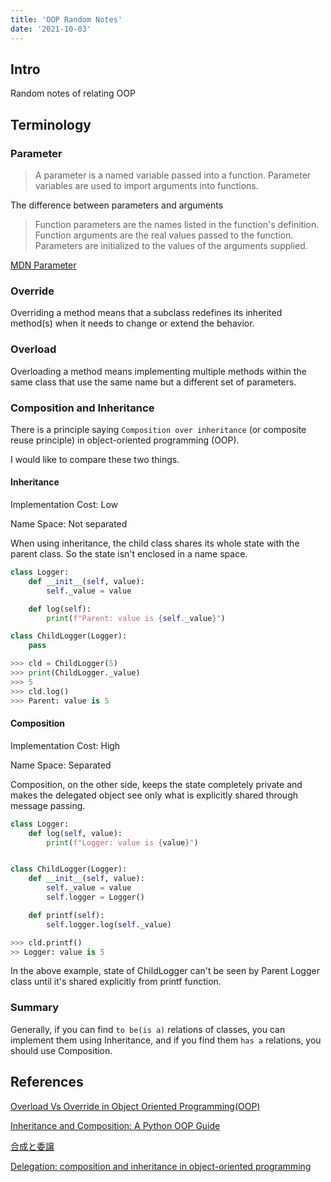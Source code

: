```yaml
---
title: 'OOP Random Notes'
date: '2021-10-03'
---
```


## Intro

Random notes of relating OOP

## Terminology

### Parameter

> A parameter is a named variable passed into a function.
> Parameter variables are used to import arguments into functions.

The difference between parameters and arguments

> Function parameters are the names listed in the function's definition.
> Function arguments are the real values passed to the function.
> Parameters are initialized to the values of the arguments supplied.

[MDN Parameter](https://developer.mozilla.org/en-US/docs/Glossary/Parameter)

### Override

Overriding a method means that a subclass redefines its inherited method(s) when it needs to change or extend the behavior.

### Overload

Overloading a method means implementing multiple methods within the same class that use the same name but a different set of parameters.

### Composition and Inheritance

There is a principle saying `Composition over inheritance` (or composite reuse principle) in object-oriented programming (OOP).

I would like to compare these two things.

#### Inheritance

Implementation Cost: Low

Name Space: Not separated

When using inheritance, the child class shares its whole state with the parent class.
So the state isn't enclosed in a name space.

```python
class Logger:
    def __init__(self, value):
		self._value = value

	def log(self):
		print(f"Parent: value is {self._value}")

class ChildLogger(Logger):
    pass

>>> cld = ChildLogger(5)
>>> print(ChildLogger._value)
>>> 5
>>> cld.log()
>>> Parent: value is 5
```

#### Composition

Implementation Cost: High

Name Space: Separated

Composition, on the other side, keeps the state completely private and makes the delegated object see only what is explicitly shared through message passing.

```python
class Logger:
    def log(self, value):
        print(f"Logger: value is {value}")


class ChildLogger(Logger):
    def __init__(self, value):
        self._value = value
        self.logger = Logger()

    def printf(self):
        self.logger.log(self._value)

>>> cld.printf()
>> Logger: value is 5
```

In the above example, state of ChildLogger can't be seen by Parent Logger class until it's shared explicitly from printf function.

### Summary

Generally, if you can find `to be(is a)` relations of classes, you can implement them using Inheritance, and if you find them `has a` relations, you should use Composition.

## References

[Overload Vs Override in Object Oriented Programming(OOP)](https://medium.com/@atandaoluchiaminat/overload-vs-override-in-object-oriented-programming-oop-a38ca0ccaf40)

[Inheritance and Composition: A Python OOP Guide](https://realpython.com/inheritance-composition-python/)

[合成と委譲](https://python.ms/composition-over-inheritance/)

[Delegation: composition and inheritance in object-oriented programming](https://www.thedigitalcatonline.com/blog/2020/08/17/delegation-composition-and-inheritance-in-object-oriented-programming/)
